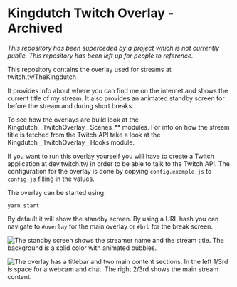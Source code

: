 # Kingdutch Twitch Overlay - Archived

*This repository has been superceded by a project which is not currently public.
This repository has been left up for people to reference.*

This repository contains the overlay used for streams at twitch.tv/TheKingdutch

It provides info about where you can find me on the internet and shows the current
title of my stream. It also provides an animated standby screen for before the stream
and during short breaks.

To see how the overlays are build look at the Kingdutch__TwitchOverlay__Scenes_** modules.
For info on how the stream title is fetched from the Twitch API take a look at the
Kingdutch__TwitchOverlay__Hooks module.

If you want to run this overlay yourself you will have to create a Twitch application
at dev.twitch.tv/ in order to be able to talk to the Twitch API. The configuration for
the overlay is done by copying `config.example.js` to `config.js` filling in the values.

The overlay can be started using:

```
yarn start
```

By default it will show the standby screen. By using a URL hash you can navigate to 
`#overlay` for the main overlay or `#brb` for the break screen.

![The standby screen shows the streamer name and the stream title. The background is a solid color with animated bubbles.](docs/assets/standby-preview.png)

![The overlay has a titlebar and two main content sections. In the left 1/3rd is space for a webcam and chat. The right 2/3rd shows the main stream content.](docs/assets/overlay-preview.png)
